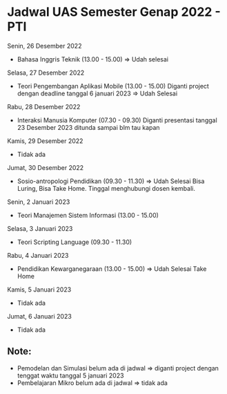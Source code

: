 # Jadwal UAS Semester Genap 2022 - PTI

Senin, 26 Desember 2022
- Bahasa Inggris Teknik (13.00 - 15.00) => Udah selesai

Selasa, 27 Desember 2022
- Teori Pengembangan Aplikasi Mobile (13.00 - 15.00)
Diganti project dengan deadline tanggal 6 januari 2023 => Udah Selesai

Rabu, 28 Desember 2022
- Interaksi Manusia Komputer (07.30 - 09.30) Diganti presentasi tanggal 23 Desember 2023 ditunda sampai blm tau kapan

Kamis, 29 Desember 2022
- Tidak ada

Jumat, 30 Desember 2022
- Sosio-antropologi Pendidikan (09.30 - 11.30) => Udah Selesai
Bisa Luring, Bisa Take Home. Tinggal menghubungi dosen kembali.

Senin, 2 Januari 2023
- Teori Manajemen Sistem Informasi (13.00 - 15.00)

Selasa, 3 Januari 2023
- Teori Scripting Language (09.30 - 11.30)

Rabu, 4 Januari 2023
- Pendidikan Kewarganegaraan (13.00 - 15.00) => Udah Selesai
Take Home

Kamis, 5 Januari 2023
- Tidak ada

Jumat, 6 Januari 2023
- Tidak ada


## Note:
- Pemodelan dan Simulasi belum ada di jadwal => diganti project dengan tenggat waktu tanggal 5 januari 2023
- Pembelajaran Mikro belum ada di jadwal => tidak ada
